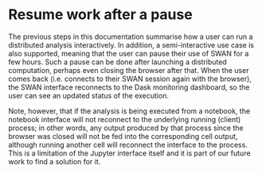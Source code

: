 # Resume work after a pause

The previous steps in this documentation summarise how a user can run a distributed analysis interactively. In addition, a semi-interactive use case is also supported, meaning that the user can pause their use of SWAN for a few hours. Such a pause can be done after launching a distributed computation, perhaps even closing the browser after that. When the user comes back (i.e. connects to their SWAN session again with the browser), the SWAN interface reconnects to the Dask monitoring dashboard, so the user can see an updated status of the execution.

Note, however, that if the analysis is being executed from a notebook, the notebook interface will not reconnect to the underlying running (client) process; in other words, any output produced by that process since the browser was closed will not be fed into the corresponding cell output, although running another cell will reconnect the interface to the process. This is a limitation of the Jupyter interface itself and it is part of our future work to find a solution for it.
